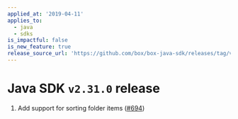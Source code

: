 ```yaml
---
applied_at: '2019-04-11'
applies_to:
  - java
  - sdks
is_impactful: false
is_new_feature: true
release_source_url: 'https://github.com/box/box-java-sdk/releases/tag/v2.31.0'
---
```


# Java SDK `v2.31.0` release

1. Add support for sorting folder items ([#694](https://github.com/box/box-java-sdk/pull/694))